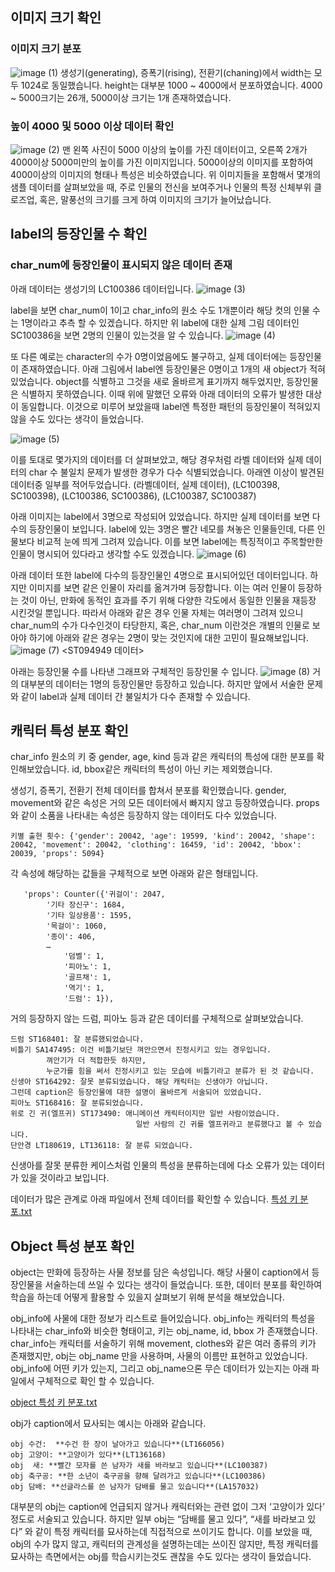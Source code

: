 
## 이미지 크기 확인
### 이미지 크기 분포
![image (1)](https://github.com/user-attachments/assets/2a3a6d6a-bbb1-48a3-a5ea-87f8ba412411)
생성기(generating), 증폭기(rising), 전환기(chaning)에서 width는 모두 1024로 동일했습니다.
height는 대부분 1000 ~ 4000에서 분포하였습니다.
4000 ~ 5000크기는 26개, 5000이상 크기는 1개 존재하였습니다.

### 높이 4000 및 5000 이상 데이터 확인
![image (2)](https://github.com/user-attachments/assets/21e691fb-6498-478a-9eb9-536b3d864174)
맨 왼쪽 사진이 5000 이상의 높이를 가진 데이터이고, 오른쪽 2개가 4000이상 5000미만의 높이를 가진 이미지입니다.
5000이상의 이미지를 포함하여 4000이상의 이미지의 형태나 특성은 비슷하였습니다.
위 이미지들을 포함해서 몇개의 샘플 데이터를 살펴보았을 때, 주로 인물의 전신을 보여주거나 인물의 특정 신체부위 클로즈업, 혹은, 말풍선의 크기를 크게 하여 이미지의 크기가 늘어났습니다.

## label의 등장인물 수 확인
### char_num에 등장인물이 표시되지 않은 데이터 존재
아래 데이터는 생성기의 LC100386 데이터입니다.
![image (3)](https://github.com/user-attachments/assets/1b70d1c6-c4d0-4bd7-86c0-9209b348f9f8)

label을 보면 char_num이 1이고 char_info의 원소 수도 1개뿐이라 해당 컷의 인물 수는 1명이라고 추측 할 수 있겠습니다.
하지만 위 label에 대한 실제 그림 데이터인 SC100386을 보면 2명의 인물이 있는것을 알 수 있습니다.
![image (4)](https://github.com/user-attachments/assets/67937c04-fe17-48f9-b7de-d1a441d3a3a6)

또 다른 예로는 character의 수가 0명이었음에도 불구하고, 실제 데이터에는 등장인물이 존재하였습니다. 
아래 그림에서 label엔 등장인물은 0명이고 1개의 새 object가 적혀있었습니다. 
object를 식별하고 그것을 새로 올바르게 표기까지 해두었지만, 등장인물은 식별하지 못하였습니다. 
이때 위에 말했던 오류와 아래 데이터의 오류가 발생한 대상이 동일합니다. 
이것으로 미루어 보았을때 label엔 특정한 패턴의 등장인물이 적혀있지 않을 수도 있다는 생각이 들었습니다.

![image (5)](https://github.com/user-attachments/assets/383ce4d2-a097-4da5-beb9-c2f4cb6dc293)

이를 토대로 몇가지의 데이터를 더 살펴보았고, 해당 경우처럼 라벨 데이터와 실제 데이터의 char 수 불일치 문제가 발생한 경우가 다수 식별되었습니다.
아래엔 이상이 발견된 데이터중 일부를 적어두었습니다.
(라벨데이터, 실제 데이터), (LC100398, SC100398), (LC100386, SC100386), (LC100387, SC100387)

아래 이미지는 label에서 3명으로 작성되어 있었습니다. 
하지만 실제 데이터를 보면 다수의 등장인물이 보입니다. 
label에 있는 3명은 빨간 네모를 쳐놓은 인물들인데, 다른 인물보다 비교적 눈에 띄게 그려져 있습니다.
이를 보면 label에는 특징적이고 주목할만한 인물이 명시되어 있다라고 생각할 수도 있겠습니다.
![image (6)](https://github.com/user-attachments/assets/09714187-9cf0-468d-a2f1-540bbd69e4b0)

아래 데이터 또한 label에 다수의 등장인물인 4명으로 표시되어있던 데이터입니다. 
하지만 이미지를 보면 같은 인물이 자리를 옮겨가며 등장합니다. 
이는 여러 인물이 등장하는 것이 아닌, 만화에 동적인 효과를 주기 위해 다양한 각도에서 동일한 인물을 재등장 시킨것일 뿐입니다. 
따라서 아래와 같은 경우 인물 자체는 여러명이 그려져 있으니 char_num의 수가 다수인것이 타당한지,
혹은, char_num 이란것은 개별의 인물로 보아야 하기에 아래와 같은 경우는 2명이 맞는 것인지에 대한 고민이 필요해보입니다.
![image (7)](https://github.com/user-attachments/assets/8a9e7406-64c1-4b3c-9c43-b9b3f19500b4)
                                                                   <ST094949 데이터>

아래는 등장인물 수를 나타낸 그래프와 구체적인 등장인물 수 입니다.
![image (8)](https://github.com/user-attachments/assets/015d54f3-26f4-4bad-ae94-e0ee85fc2a5d)
거의 대부분의 데이터는 1명의 등장인물만 등장하고 있습니다. 
하지만 앞에서 서술한 문제와 같이 label과 실제 데이터 간 불일치가 다수 존재할 수 있습니다.

## 캐릭터 특성 분포 확인
char_info 원소의 키 중 gender, age, kind 등과 같은 캐릭터의 특성에 대한 분포를 확인해보았습니다.
id, bbox같은 캐릭터의 특성이 아닌 키는 제외했습니다. 

생성기, 증폭기, 전환기 전체 데이터를 합쳐서 분포를 확인했습니다.
gender, movement와 같은 속성은 거의 모든 데이터에서 빠지지 않고 등장하였습니다. 
props와 같이 소품을 나타내는 속성은 등장하지 않는 데이터도 다수 있었습니다.
```
키별 출현 횟수: {'gender': 20042, 'age': 19599, 'kind': 20042, 'shape': 20042, 'movement': 20042, 'clothing': 16459, 'id': 20042, 'bbox': 20039, 'props': 5094}
```

각 속성에 해당하는 값들을 구체적으로 보면 아래와 같은 형태입니다.
```
   'props': Counter({'귀걸이': 2047,
		'기타 장신구': 1684,
		'기타 일상용품': 1595,
		'목걸이': 1060,
		'종이': 406,
		…
	        '덤벨': 1,
	        '피아노': 1,
	        '골프채': 1,
	        '역기': 1,
	        '드럼': 1}),
```
거의 등장하지 않는 드럼, 피아노 등과 같은 데이터를 구체적으로 살펴보았습니다.
```
드럼 ST168401: 잘 분류했되었습니다.
비틀기 SA147495: 이건 비틀기보단 껴안으면서 진정시키고 있는 경우입니다. 
		껴안기가 더 적합한듯 하지만,
		누군가를 힘을 써서 진정시키고 있는 모습에 비틀기라고 분류가 된 것 같습니다.
신생아 ST164292: 잘못 분류되었습니다. 해당 캐릭터는 신생아가 아닙니다.
그런데 caption은 등장인물에 대한 설명이 올바르게 서술되어 있었습니다.
피아노 ST168416: 잘 분류되었습니다.
위로 긴 귀(엘프귀) ST173490: 애니메이션 캐릭터이지만 일반 사람이었습니다.
                            일반 사람의 긴 귀를 엘프귀라고 분류했다고 볼 수 있습니다.
단안경 LT180619, LT136118: 잘 분류 되었습니다.
```
신생아를 잘못 분류한 케이스처럼 인물의 특성을 분류하는데에 다소 오류가 있는 데이터가 있을 것이라고 보입니다.

데이터가 많은 관계로 아래 파일에서 전체 데이터를 확인할 수 있습니다.
[특성 키 분포.txt](https://github.com/user-attachments/files/20203225/default.txt)


## Object 특성 분포 확인
object는 만화에 등장하는 사물 정보를 담은 속성입니다. 
해당 사물이 caption에서 등장인물을 서술하는데 쓰일 수 있다는 생각이 들었습니다.
또한, 데이터 분포를 확인하여 학습을 하는데 어떻게 활용할 수 있을지 살펴보기 위해 분석을 해보았습니다.

obj_info에 사물에 대한 정보가 리스트로 들어있습니다.
obj_info는 캐릭터의 특성을 나타내는 char_info와 비슷한 형태이고, 키는 obj_name, id, bbox 가 존재했습니다.
char_info는 캐릭터를 서술하기 위해 movement, clothes와 같은 여러 종류의 키가 존재했지만, obj는 obj_name 만을 사용하며, 사물의 이름만 표현하고 있었습니다.
obj_info에 어떤 키가 있는지, 그리고 obj_name으론 무슨 데이터가 있는지는 아래 파일에서 구체적으로 확인 할 수 있습니다.

[object 특성 키 분포.txt](https://github.com/user-attachments/files/20220567/object.txt)

obj가 caption에서 묘사되는 예시는 아래와 같습니다.
```
obj 수건:  **수건 한 장이 날아가고 있습니다**(LT166056)
obj 고양이: **고양이가 있다**(LT136168) 
obj  새: **빨간 모자를 쓴 남자가 새를 바라보고 있습니다**(LC100387)
obj 축구공: **한 소년이 축구공을 향해 달려가고 있습니다**(LC100386)
obj 담배: **선글라스를 쓴 남자가 담배를 물고 있습니다**(LA157032)
```

대부분의 obj는 caption에 언급되지 않거나 캐릭터와는 관련 없이 그저 ‘고양이가 있다’ 정도로 서술되고 있습니다.
하지만 일부 obj는 “담배를 물고 있다”, “새를 바라보고 있다” 와 같이 특정 캐릭터를 묘사하는데 직접적으로 쓰이기도 합니다. 
이를 보았을 때, obj의 수가 많지 않고, 캐릭터의 관계성을 설명하는데는 쓰이진 않지만, 특정 캐릭터를 묘사하는 측면에서는 obj를 학습시키는것도 괜찮을 수도 있다는 생각이 들었습니다. 
